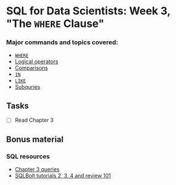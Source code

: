 
# SQL for Data Scientists: Week 3, "The `WHERE` Clause"

<!-- badges: start -->
<!-- badges: end -->

### Major commands and topics covered:

- [`WHERE`](https://duckdb.org/docs/sql/query_syntax/where)
- [Logical operators](https://duckdb.org/docs/sql/expressions/logical_operators)
- [Comparisons](https://duckdb.org/docs/sql/expressions/comparison_operators)
- [`IN`](https://duckdb.org/docs/sql/expressions/in)
- [`LIKE`](https://duckdb.org/docs/sql/functions/pattern_matching)
- [Subquries](https://duckdb.org/docs/sql/expressions/subqueries)

## Tasks

- [ ] Read Chapter 3
  
## Bonus material

### SQL resources

- [Chapter 3 queries](https://sqlfordatascientists.com/chapter-3/)
- [SQLBolt tutorials 2, 3, 4 and review 101](https://sqlbolt.com/lesson/select_queries_with_constraints)

